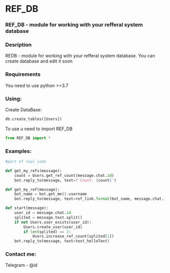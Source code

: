 # REF_DB
### REF_DB - module for working with your refferal system database
### Desription
REDB - module for working with your refferal system database. You can create database and edit it soon 

### Requirements

You need to use python >=3.7



### Using:

Create DataBase:
```python
db.create_tables([Users])
```
To use u need to import REF_DB
```python
from REF_DB import *
```


### Examples:

```python
#part of real code 

def get_my_refs(message):
    count = Users.get_ref_count(message.chat.id)
    bot.reply_to(message, text=f'Count: {count}')

def get_my_ref(message):
    bot_name = bot.get_me().username
    bot.reply_to(message, text=ref_link.format(bot_name, message.chat.id))

def start(message):
    user_id = message.chat.id
    splited = message.text.split()
    if not Users.user_exists(user_id):
        Users.create_user(user_id)
        if len(splited) == 2:
            Users.increase_ref_count(splited[1])
    bot.reply_to(message, text=text_helloText)
```
### Contact me:
Telegram - @id
